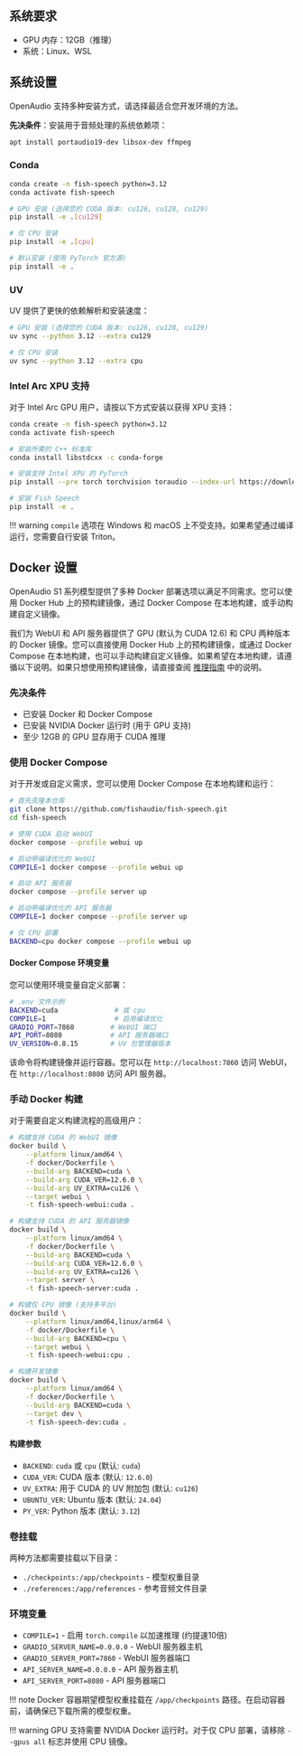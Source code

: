 ## 系统要求

- GPU 内存：12GB（推理）
- 系统：Linux、WSL

## 系统设置

OpenAudio 支持多种安装方式，请选择最适合您开发环境的方法。

**先决条件**：安装用于音频处理的系统依赖项：
``` bash
apt install portaudio19-dev libsox-dev ffmpeg
```

### Conda

```bash
conda create -n fish-speech python=3.12
conda activate fish-speech

# GPU 安装 (选择您的 CUDA 版本: cu126, cu128, cu129)
pip install -e .[cu129]

# 仅 CPU 安装
pip install -e .[cpu]

# 默认安装 (使用 PyTorch 官方源)
pip install -e .
```

### UV

UV 提供了更快的依赖解析和安装速度：

```bash
# GPU 安装 (选择您的 CUDA 版本: cu126, cu128, cu129)
uv sync --python 3.12 --extra cu129

# 仅 CPU 安装
uv sync --python 3.12 --extra cpu
```
### Intel Arc XPU 支持

对于 Intel Arc GPU 用户，请按以下方式安装以获得 XPU 支持：

```bash
conda create -n fish-speech python=3.12
conda activate fish-speech

# 安装所需的 C++ 标准库
conda install libstdcxx -c conda-forge

# 安装支持 Intel XPU 的 PyTorch
pip install --pre torch torchvision toraudio --index-url https://download.pytorch.org/whl/nightly/xpu

# 安装 Fish Speech
pip install -e .
```

!!! warning
    `compile` 选项在 Windows 和 macOS 上不受支持。如果希望通过编译运行，您需要自行安装 Triton。


## Docker 设置

OpenAudio S1 系列模型提供了多种 Docker 部署选项以满足不同需求。您可以使用 Docker Hub 上的预构建镜像，通过 Docker Compose 在本地构建，或手动构建自定义镜像。

我们为 WebUI 和 API 服务器提供了 GPU (默认为 CUDA 12.6) 和 CPU 两种版本的 Docker 镜像。您可以直接使用 Docker Hub 上的预构建镜像，或通过 Docker Compose 在本地构建，也可以手动构建自定义镜像。如果希望在本地构建，请遵循以下说明。如果只想使用预构建镜像，请直接查阅 [推理指南](inference.md) 中的说明。

### 先决条件

- 已安装 Docker 和 Docker Compose
- 已安装 NVIDIA Docker 运行时 (用于 GPU 支持)
- 至少 12GB 的 GPU 显存用于 CUDA 推理

### 使用 Docker Compose

对于开发或自定义需求，您可以使用 Docker Compose 在本地构建和运行：

```bash
# 首先克隆本仓库
git clone https://github.com/fishaudio/fish-speech.git
cd fish-speech

# 使用 CUDA 启动 WebUI
docker compose --profile webui up

# 启动带编译优化的 WebUI
COMPILE=1 docker compose --profile webui up

# 启动 API 服务器
docker compose --profile server up

# 启动带编译优化的 API 服务器
COMPILE=1 docker compose --profile server up

# 仅 CPU 部署
BACKEND=cpu docker compose --profile webui up
```

#### Docker Compose 环境变量

您可以使用环境变量自定义部署：

```bash
# .env 文件示例
BACKEND=cuda              # 或 cpu
COMPILE=1                 # 启用编译优化
GRADIO_PORT=7860         # WebUI 端口
API_PORT=8080            # API 服务器端口
UV_VERSION=0.8.15        # UV 包管理器版本
```

该命令将构建镜像并运行容器。您可以在 `http://localhost:7860` 访问 WebUI，在 `http://localhost:8080` 访问 API 服务器。

### 手动 Docker 构建

对于需要自定义构建流程的高级用户：

```bash
# 构建支持 CUDA 的 WebUI 镜像
docker build \
    --platform linux/amd64 \
    -f docker/Dockerfile \
    --build-arg BACKEND=cuda \
    --build-arg CUDA_VER=12.6.0 \
    --build-arg UV_EXTRA=cu126 \
    --target webui \
    -t fish-speech-webui:cuda .

# 构建支持 CUDA 的 API 服务器镜像
docker build \
    --platform linux/amd64 \
    -f docker/Dockerfile \
    --build-arg BACKEND=cuda \
    --build-arg CUDA_VER=12.6.0 \
    --build-arg UV_EXTRA=cu126 \
    --target server \
    -t fish-speech-server:cuda .

# 构建仅 CPU 镜像 (支持多平台)
docker build \
    --platform linux/amd64,linux/arm64 \
    -f docker/Dockerfile \
    --build-arg BACKEND=cpu \
    --target webui \
    -t fish-speech-webui:cpu .

# 构建开发镜像
docker build \
    --platform linux/amd64 \
    -f docker/Dockerfile \
    --build-arg BACKEND=cuda \
    --target dev \
    -t fish-speech-dev:cuda .
```

#### 构建参数

- `BACKEND`: `cuda` 或 `cpu` (默认: `cuda`)
- `CUDA_VER`: CUDA 版本 (默认: `12.6.0`)
- `UV_EXTRA`: 用于 CUDA 的 UV 附加包 (默认: `cu126`)
- `UBUNTU_VER`: Ubuntu 版本 (默认: `24.04`)
- `PY_VER`: Python 版本 (默认: `3.12`)

### 卷挂载

两种方法都需要挂载以下目录：

- `./checkpoints:/app/checkpoints` - 模型权重目录
- `./references:/app/references` - 参考音频文件目录

### 环境变量

- `COMPILE=1` - 启用 `torch.compile` 以加速推理 (约提速10倍)
- `GRADIO_SERVER_NAME=0.0.0.0` - WebUI 服务器主机
- `GRADIO_SERVER_PORT=7860` - WebUI 服务器端口
- `API_SERVER_NAME=0.0.0.0` - API 服务器主机
- `API_SERVER_PORT=8080` - API 服务器端口

!!! note
    Docker 容器期望模型权重挂载在 `/app/checkpoints` 路径。在启动容器前，请确保已下载所需的模型权重。

!!! warning
    GPU 支持需要 NVIDIA Docker 运行时。对于仅 CPU 部署，请移除 `--gpus all` 标志并使用 CPU 镜像。

